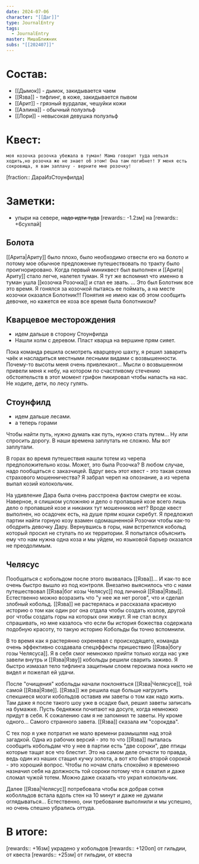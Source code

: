 ```yaml
---
date: 2024-07-06
character: "[[Даг]]"
type: JournalEntry
tags:
  - JournalEntry
master: МишаБлижник
subs: "[[202407]]"
---
```

# Состав:
- [[Дымок]] - дымок, закидывается чаем
- [[Язва]] - тифлинг, в коже, закидывается пывом
- [[Арит]] - грязный вурдалак, чешуйки кожи
- [[Аэлина]] - обычный полуэльф 
- [[Лори]] - невысокая девушка полуэльф
# Квест:
```
моя козочка розочка убежала в туман! Мама говорит туда нельзя ходить,но розочка же не знает об этом! Она там погибнет! У меня есть сокровища, я вам заплачу - верните мне розочку!
```
[fraction:: ДараИзСтоунфилда]
# Заметки:
- упыри на севере, ~~надо идти туда~~
[rewards:: -1.2зм] на [rewards:: +6сухпай]
## Болота
[[Арита|Ариту]] было плохо, было необходимо отвести его на болото и потому мое обычное предложение путешествовать по тракту было проигнорировано.
Когда первый миниквест был выполнен и [[Арита|Ариту]] стало легче, налетел туман. Я тут же вспомнил что именно в туман ушла [[козочка Розочка]] и стал ее звать.
...
Это был Болотник все это время. Я гонялся за козочкой пытаясь ее поймать, а на месте козочки оказался Болотник!!! Понятия не имею как об этом сообщить девочке, но кажется ее коза все время была болотником?
## Кварцевое месторождения
- идем дальше в сторону Стоунфилда
- Нашли холм с деревом. Пласт кварца на вершине прям сияет.

Пока команда решила осмотреть кварцевую шахту, я решил заварить чаёк и насладиться местными лесными видами с возвышенности. Почему-то высоты меня очень привлекают... Мысли о возвышенном привели меня к небу, на котором по счастливому стечению обстоятельств в этот момент грифон пикировал чтобы напасть на нас. Не ходите, дети, по лесу гулять.
## Стоунфилд
- идем дальше лесами.
- а теперь горами

Чтобы найти путь, нужно думать как путь, нужно стать путем... Ну или спросить дорогу. В наши времена заплутать не сложно. Мы вот заплутали.

В горах во время путешествия нашли тотем из черепа предположительно козы. Может, это была Розочка? В любом случае, надо пообщаться с заказчицей. Вдруг весь этот квест - это такая схема страхового мошенничества? Я забрал череп на опознание, а из черепа выпал козий колокольчик.

На удивление Дара была очень расстроена фактом смерти ее козы. Наверное, я слишком усложняю и дело о пропавшей козе всего лишь дело о пропавшей козе и никаких тут мошенников нет? Вроде квест выполнен, но осадочек есть, на душе прям кошки скребут. Я предложил партии найти горную козу взамен одомашненной Розочки чтобы как-то ободрить девочку Дару. Вернувшись в горы, нам встретился кобольд который просил не ступать по их территории. Я попытался объяснить ему что нам нужна одна коза и мы уйдем, но языковой барьер оказался не преодолимым.
## Челясус
Пообщаться с кобольдом после этого вызвалась [[Язва]]... И как-то все очень быстро вышло из под контроля.
Внезапно выяснилось что с нами путешествовал [[Язва|бог козы Челясус]] под личиной [[Язва|Язвы]]. Естественно можно возразить что "у нее же нет рогов", что и сделал злобный кобольд. [[Язва]] не растерялась и рассказала красивую историю о том как один рог она отдала чтобы создать козлов, другой рог чтобы создать горы на которых они живут. Я не стал вслух спрашивать, но мне казалось что если бы история божества содержала подобную красоту, то такую историю Кобольды бы точно вспомнили. 

В то время как я растерянно охреневал с происходящего, команда очень эффективно создавала спецэффекты пришествию [[Язва|богу гозы Челясуса]]. Я в себя смог немножко прийти только когда нас уже завели внутрь и [[Язва|Язву]] кобольды решили сварить заживо. Я быстро измазал тело тифлинга защитным слоем героизма пока никто не видел и пожелал ей удачи.

После "очищения" кобольды начали поклоняться [[Язва|Челясусе]], той самой [[Язва|Язве]]. [[Язва]] же решила еще больше нагрузить спекшиеся мозги кобольдов оставив им заветы о том как надо жить. Там даже я после такого шоу уже в осадке был, решил заветы записать на бумажке. Пусть бедняжки почитают на досуге, когда немножко придут в себя. К сожалению сам я не запомнил те заветы. Ну кроме одного... Самого странного завета. [[Язва]] сказала им "сорокдва".

С тех пор я уже потратил не мало времени размышляя над этой загадкой. Одна из рабочих версий - это то что [[Язва]] пыталась сообщить кобольдам что у нее в партии есть "две сороки", две птицы которые тащат все что блестит. Это на самом деле отчасти то правда, ведь один из наших стащил кучку золота, а вот кто был второй сорокой - это хороший вопрос. Чтобы по ночам спать спокойно я временно назначил себя на должность той сороки потому что я схватил и даже сломал чужой тотем. Можно даже сказать что украл колокольчик.

Далее [[Язва|Челясус]] потребовала чтобы вся добрая сотня коболльдов встала вдоль стен на 10 минут и даже не думали оглядываться... Естественно, они требование выполнили и мы успешно, но очень спешно убрались оттуда.
# В итоге:
[rewards:: +16зм] украдено у кобольдов
[rewards:: +120оп] от гильдии, от квеста
[rewards:: +25зм] от гильдии, от квеста